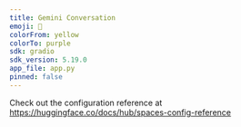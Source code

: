 ```yaml
---
title: Gemini Conversation
emoji: 🐨
colorFrom: yellow
colorTo: purple
sdk: gradio
sdk_version: 5.19.0
app_file: app.py
pinned: false
---
```


Check out the configuration reference at https://huggingface.co/docs/hub/spaces-config-reference
